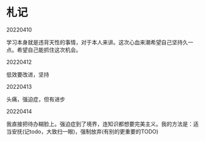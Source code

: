 # 札记

20220410

学习本身就是违背天性的事情，对于本人来讲。这次心血来潮希望自己坚持久一点。希望自己能抓住这次机会。

20220412

低效要改进，坚持

20220413

头痛，强迫症，但有进步

20220414

我直接把待办糊脸上。强迫症到了境界，连知识都想要完美主义。我的方法是：适当安抚(记todo，大致扫一眼)，强制放弃(有别的更重要的TODO)